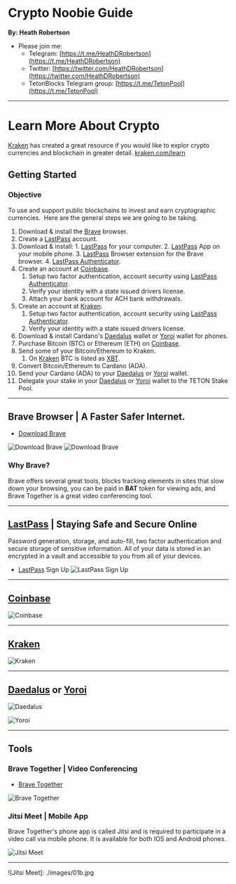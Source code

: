 # Crypto Noobie Guide

__By: Heath Robertson__
- Please join me:
	- Telegram: [https://t.me/HeathDRobertson](https://t.me/HeathDRobertson)
	- Twitter: [https://twitter.com/HeathDRobertson](https://twitter.com/HeathDRobertson)
	- TetonBlocks Telegram group: [https://t.me/TetonPool](https://t.me/TetonPool)

---

# Learn More About Crypto

[Kraken] has created a great resource if you would like to explor crypto
currencies and blockchain in greater detail.
[kraken.com/learn](https://www.kraken.com/learn)
## Getting Started
### Objective
To use and support public blockchains to invest and earn cryptographic currencies.  Here are the general steps we are going to be taking.
1. Download & install the [Brave] browser.
2. Create a [LastPass] account.
  1. Download & install:
    1. [LastPass] for your computer.
    2. [LastPass] App on your mobile phone.
    3. [LastPass] Browser extension for the Brave browser.
    4. [LastPass Authenticator].
4. Create an account at [Coinbase].
    1. Setup two factor authentication, account security using [LastPass Authenticator].
    2. Verify your identity with a state issued drivers license.
    3. Attach your bank account for ACH bank withdrawals.
5. Create an account at [Kraken].
    1. Setup two factor authentication, account security using [LastPass Authenticator].
    2. Verify your identity with a state issued drivers license.
6. Download & install Cardano's [Daedalus] wallet or [Yoroi] wallet for phones. 
7. Purchase Bitcoin (BTC) or Ethereum (ETH) on [Coinbase].
8. Send some of your Bitcoin/Ethereum to Kraken.
    1. On [Kraken] BTC is listed as [XBT].
9. Convert Bitcoin/Ethereum to Cardano (ADA).
10. Send your Cardano (ADA) to your [Daedalus] or [Yoroi] wallet.
11. Delegate your stake in your [Daedalus] or [Yoroi] wallet to the TETON Stake
    Pool.

---

## Brave Browser | A Faster Safer Internet.

- [Download Brave](https://try.bravesoftware.com/quk420/)

![Download Brave](./images/01.png)
![Download Brave](./images/01.png)

### Why Brave?
Brave offers several great tools, blocks tracking elements in sites that slow down your browsing, you can be paid in **BAT** token for viewing ads, and Brave Together is a great video conferencing tool.


---

## [LastPass] | Staying Safe and Secure Online 
Password generation, storage, and auto-fill, two factor authentication and secure storage of sensitive information. All of your data is stored in an encrypted in a vault and accessible to you from all of your devices.

- [LastPass] Sign Up
![LastPass Sign Up](./images/02.png)


---

## [Coinbase]
![Coinbase](./images/04.png)

---

## [Kraken]
![Kraken](./images/05.png)

---
## [Daedalus] or [Yoroi]

![Daedalus](./images/06.png)

![Yoroi](./images/07.png)

---
## Tools

### Brave Together | Video Conferencing

- [Brave Together](https://together.brave.com/)

![Brave Together](./images/01a.png)

### Jitsi Meet | Mobile App
Brave Together's phone app is called Jitsi and is required to participate in a video call via mobile phone. It is available for both IOS and Android phones.

![Jitsi Meet](./images/01b.jpg)




---
[Brave]: https://try.bravesoftware.com/quk420/
[LastPass]: https://lastpass.com/misc_download2.php 
[LastPass Authenticator]: https://lastpass.com/auth/
[Coinbase]: https://www.coinbase.com/join/robert_nin
[Kraken]: https://r.kraken.com/QRqMz
[XBT]: https://support.kraken.com/hc/en-us/articles/360001206766-Bitcoin-currency-code-XBT-vs-BTC#:~:text=%22XBT%22%20is%20a%20new%20abbreviation,legitimacy%20as%20an%20international%20currency.&text=The%20standard%20dictates%20that%20if,%E2%80%9D%2C%20hence%20%22XBT%22.
[Daedalus]: https://daedaluswallet.io/en/download/
[Yoroi]: https://yoroi-wallet.com/#/
![Jitsi Meet]: ./images/01b.jpg
